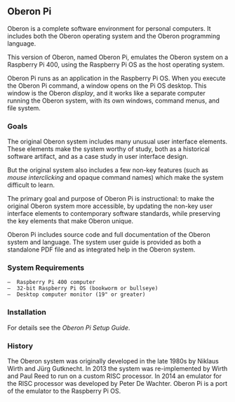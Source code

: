 ## Oberon Pi

Oberon is a complete software environment for personal computers. It includes both the Oberon operating system and the Oberon programming language.

This version of Oberon, named Oberon Pi, emulates the Oberon system on a Raspberry Pi 400, using the Raspberry Pi OS as the host operating system.

Oberon Pi runs as an application in the Raspberry Pi OS. When you execute the Oberon Pi command, a window opens on the Pi OS desktop. This window is the Oberon *display*, and it works like a separate computer running the Oberon system, with its own windows, command menus, and file system.


### Goals

The original Oberon system includes many unusual user interface elements. These elements make the system worthy of study, both as a historical software artifact, and as a case study in user interface design.

But the original system also includes a few non-key features (such as *mouse interclicking* and opaque command names) which make the system difficult to learn.

The primary goal and purpose of Oberon Pi is instructional: to make the original Oberon system more accessible, by updating the non-key user interface elements to contemporary software standards, while preserving the key elements that make Oberon unique.

Oberon Pi includes source code and full documentation of the Oberon system and language. The system user guide is provided as both a standalone PDF file and as integrated help in the Oberon system.


### System Requirements

    –  Raspberry Pi 400 computer
    –  32-bit Raspberry Pi OS (bookworm or bullseye)
    –  Desktop computer monitor (19" or greater)


### Installation

For details see the *Oberon Pi Setup Guide*.


### History

The Oberon system was originally developed in the late 1980s by Niklaus Wirth and Jürg Gutknecht. In 2013 the system was re-implemented by Wirth and Paul Reed to run on a custom RISC processor. In 2014 an emulator for the RISC processor was developed by Peter De Wachter. Oberon Pi is a port of the emulator to the Raspberry Pi OS.
